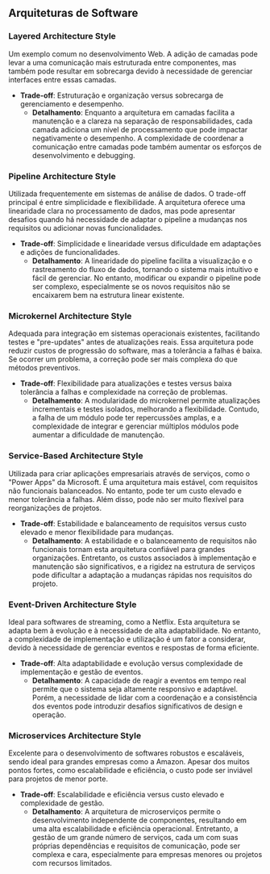 ## Arquiteturas de Software

### Layered Architecture Style
Um exemplo comum no desenvolvimento Web. A adição de camadas pode levar a uma comunicação mais estruturada entre componentes, mas também pode resultar em sobrecarga devido à necessidade de gerenciar interfaces entre essas camadas. 
- **Trade-off**: Estruturação e organização versus sobrecarga de gerenciamento e desempenho.
  - **Detalhamento**: Enquanto a arquitetura em camadas facilita a manutenção e a clareza na separação de responsabilidades, cada camada adiciona um nível de processamento que pode impactar negativamente o desempenho. A complexidade de coordenar a comunicação entre camadas pode também aumentar os esforços de desenvolvimento e debugging.

### Pipeline Architecture Style
Utilizada frequentemente em sistemas de análise de dados. O trade-off principal é entre simplicidade e flexibilidade. A arquitetura oferece uma linearidade clara no processamento de dados, mas pode apresentar desafios quando há necessidade de adaptar o pipeline a mudanças nos requisitos ou adicionar novas funcionalidades.
- **Trade-off**: Simplicidade e linearidade versus dificuldade em adaptações e adições de funcionalidades.
  - **Detalhamento**: A linearidade do pipeline facilita a visualização e o rastreamento do fluxo de dados, tornando o sistema mais intuitivo e fácil de gerenciar. No entanto, modificar ou expandir o pipeline pode ser complexo, especialmente se os novos requisitos não se encaixarem bem na estrutura linear existente.

### Microkernel Architecture Style
Adequada para integração em sistemas operacionais existentes, facilitando testes e "pre-updates" antes de atualizações reais. Essa arquitetura pode reduzir custos de progressão do software, mas a tolerância a falhas é baixa. Se ocorrer um problema, a correção pode ser mais complexa do que métodos preventivos.
- **Trade-off**: Flexibilidade para atualizações e testes versus baixa tolerância a falhas e complexidade na correção de problemas.
  - **Detalhamento**: A modularidade do microkernel permite atualizações incrementais e testes isolados, melhorando a flexibilidade. Contudo, a falha de um módulo pode ter repercussões amplas, e a complexidade de integrar e gerenciar múltiplos módulos pode aumentar a dificuldade de manutenção.

### Service-Based Architecture Style
Utilizada para criar aplicações empresariais através de serviços, como o "Power Apps" da Microsoft. É uma arquitetura mais estável, com requisitos não funcionais balanceados. No entanto, pode ter um custo elevado e menor tolerância a falhas. Além disso, pode não ser muito flexível para reorganizações de projetos.
- **Trade-off**: Estabilidade e balanceamento de requisitos versus custo elevado e menor flexibilidade para mudanças.
  - **Detalhamento**: A estabilidade e o balanceamento de requisitos não funcionais tornam esta arquitetura confiável para grandes organizações. Entretanto, os custos associados à implementação e manutenção são significativos, e a rigidez na estrutura de serviços pode dificultar a adaptação a mudanças rápidas nos requisitos do projeto.

### Event-Driven Architecture Style
Ideal para softwares de streaming, como a Netflix. Esta arquitetura se adapta bem à evolução e à necessidade de alta adaptabilidade. No entanto, a complexidade de implementação e utilização é um fator a considerar, devido à necessidade de gerenciar eventos e respostas de forma eficiente.
- **Trade-off**: Alta adaptabilidade e evolução versus complexidade de implementação e gestão de eventos.
  - **Detalhamento**: A capacidade de reagir a eventos em tempo real permite que o sistema seja altamente responsivo e adaptável. Porém, a necessidade de lidar com a coordenação e a consistência dos eventos pode introduzir desafios significativos de design e operação.

### Microservices Architecture Style
Excelente para o desenvolvimento de softwares robustos e escaláveis, sendo ideal para grandes empresas como a Amazon. Apesar dos muitos pontos fortes, como escalabilidade e eficiência, o custo pode ser inviável para projetos de menor porte.
- **Trade-off**: Escalabilidade e eficiência versus custo elevado e complexidade de gestão.
  - **Detalhamento**: A arquitetura de microserviços permite o desenvolvimento independente de componentes, resultando em uma alta escalabilidade e eficiência operacional. Entretanto, a gestão de um grande número de serviços, cada um com suas próprias dependências e requisitos de comunicação, pode ser complexa e cara, especialmente para empresas menores ou projetos com recursos limitados.
